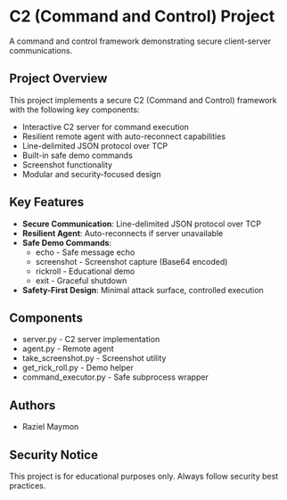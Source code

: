 # C2 (Command and Control) Project

A command and control framework demonstrating secure client-server communications.

## Project Overview

This project implements a secure C2 (Command and Control) framework with the following key components:

- Interactive C2 server for command execution
- Resilient remote agent with auto-reconnect capabilities
- Line-delimited JSON protocol over TCP
- Built-in safe demo commands
- Screenshot functionality
- Modular and security-focused design

## Key Features

- **Secure Communication**: Line-delimited JSON protocol over TCP
- **Resilient Agent**: Auto-reconnects if server unavailable
- **Safe Demo Commands**:
    - echo - Safe message echo
    - screenshot - Screenshot capture (Base64 encoded)
    - rickroll - Educational demo
    - exit - Graceful shutdown
- **Safety-First Design**: Minimal attack surface, controlled execution

## Components

- server.py - C2 server implementation
- agent.py - Remote agent
- take_screenshot.py - Screenshot utility
- get_rick_roll.py - Demo helper
- command_executor.py - Safe subprocess wrapper

## Authors

- Raziel Maymon

## Security Notice

This project is for educational purposes only. Always follow security best practices.
